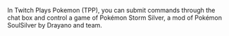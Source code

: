 In Twitch Plays Pokemon (TPP), you can submit commands through the chat box and control a game of Pokémon Storm Silver, a mod of Pokémon SoulSilver by Drayano and team.